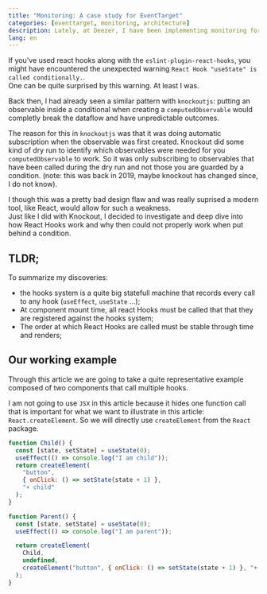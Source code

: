 ```yaml
---
title: "Monitoring: A case study for EventTarget"
categories: [eventtarget, monitoring, architecture]
description: Lately, at Deezer, I have been implementing monitoring for a feature I was working on. I took this opportunity to document how I designed the monitoring mechanism to be as non-intrusive as possible
lang: en
---
```


If you've used react hooks along with the `eslint-plugin-react-hooks`, you might have encountered the unexpected warning `React Hook "useState" is called conditionally.`.  
One can be quite surprised by this warning. At least I was.

Back then, I had already seen a similar pattern with `knockoutjs`: putting an observable inside a conditional when creating a `computedObservable` would completly break the dataflow and have unpredictable outcomes.

The reason for this in `knockoutjs` was that it was doing automatic subscription when the observable was first created. Knockout did some kind of dry run to identify which observables were needed for you `computedObservable` to work. So it was only subscribing to observables that have been called during the dry run and not those you are guarded by a condition. (note: this was back in 2019, maybe knockout has changed since, I do not know).

I though this was a pretty bad design flaw and was really suprised a modern tool, like React, would allow for such a weakness.  
Just like I did with Knockout, I decided to investigate and deep dive into how React Hooks work and why then could not properly work when put behind a condition.

## TLDR;

To summarize my discoveries:

- the hooks system is a quite big statefull machine that records every call to any hook (`useEffect`, `useState` ...);
- At component mount time, all react Hooks must be called that that they are registered against the hooks system;
- The order at which React Hooks are called must be stable through time and renders;

## Our working example

Through this article we are going to take a quite representative example composed of two components that call multiple hooks.

I am not going to use `JSX` in this article because it hides one function call that is important for what we want to illustrate in this article: `React.createElement`.
So we will directly use `createElement` from the `React` package.

```js
function Child() {
  const [state, setState] = useState(0);
  useEffect(() => console.log("I am child"));
  return createElement(
    "button",
    { onClick: () => setState(state + 1) },
    "+ child"
  );
}
```

```js
function Parent() {
  const [state, setState] = useState(0);
  useEffect(() => console.log("I am parent"));

  return createElement(
    Child,
    undefined,
    createElement("button", { onClick: () => setState(state + 1) }, "+ parent")
  );
}
```

